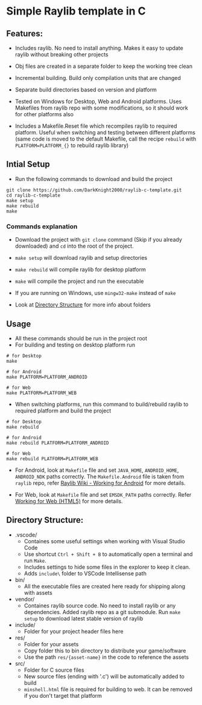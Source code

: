 # Simple Raylib template in C

## Features:

- Includes raylib. No need to install anything. Makes it easy to update raylib without breaking other projects

- Obj files are created in a separate folder to keep the working tree clean
- Incremental building. Build only compilation units that are changed
- Separate build directories based on version and platform
- Tested on Windows for Desktop, Web and Android platforms. Uses Makefiles from raylib repo with some modifications, so it should work for other platforms also
- Includes a Makefile.Reset file which recompiles raylib to required platform. Useful when switching and testing between different platforms (same code is moved to the default Makefile, call the recipe `rebuild` with `PLATFORM=PLATFORM_{}` to rebuild raylib library)


## Intial Setup

- Run the following commands to download and build the project

```
git clone https://github.com/DarkKnight2000/raylib-c-template.git
cd raylib-c-template
make setup
make rebuild
make
```
### Commands explanation
- Download the project with `git clone` command (Skip if you already downloaded) and `cd` into the root of the project.
- `make setup` will download raylib and setup directories
- `make rebuild` will compile raylib for desktop platform
- `make` will compile the project and run the executable
- If you are running on Windows, use `mingw32-make` instead of `make`

- Look at [Directory Structure](#directory-structure) for more info about folders


## Usage

- All these commands should be run in the project root
- For building and testing on desktop platform run

```
# for Desktop
make

# for Android
make PLATFORM=PLATFORM_ANDROID

# for Web
make PLATFORM=PLATFORM_WEB
```

- When switching platforms, run this command to build/rebuild raylib to required platform and build the project

```
# for Desktop
make rebuild

# for Android
make rebuild PLATFORM=PLATFORM_ANDROID

# for Web
make rebuild PLATFORM=PLATFORM_WEB
```

- For Android, look at `Makefile` file and set `JAVA_HOME`, `ANDROID_HOME`, `ANDROID_NDK` paths correctly. The `Makefile.Android` file is taken from `raylib` repo, refer [Raylib Wiki - Working for Android](https://github.com/raysan5/raylib/wiki/Working-for-Android) for more details.

- For Web, look at `Makefile` file and set `EMSDK_PATH` paths correctly. Refer [Working for Web (HTML5)](https://github.com/raysan5/raylib/wiki/Working-for-Web-(HTML5)) for more details.

## Directory Structure:

- .vscode/
  - Containes some useful settings when working with Visual Studio Code
  - Use shortcut `Ctrl + Shift + B` to automatically open a terminal and run `Make`.
  - Includes settings to hide some files in the explorer to keep it clean.
  - Adds `include\` folder to VSCode Intellisense path
- bin/
  - All the executable files are created here ready for shipping along with assets
- vendor/
  - Containes raylib source code. No need to install raylib or any dependencies. Added raylib repo as a git submodule. Run `make setup` to download latest stable version of raylib
- include/
  - Folder for your project header files here
- res/
  - Folder for your assets
  - Copy folder this to bin directory to distribute your game/software
  - Use the path `res/{asset-name}` in the code to reference the assets
- src/
  - Folder for C source files
  - New source files (ending with '.c') will be automatically added to build
  - `minshell.html` file is required for building to web. It can be removed if you don't target that platform

